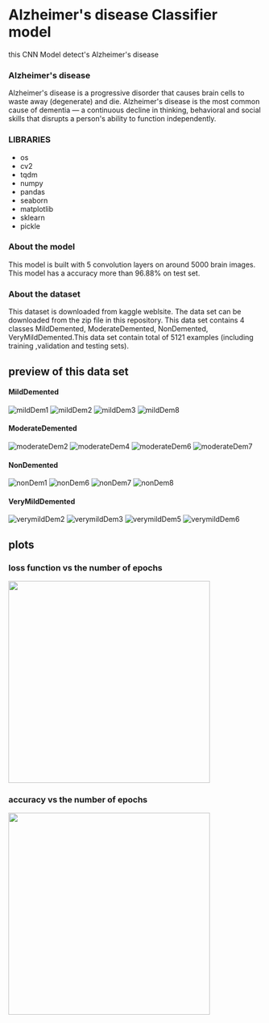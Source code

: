 # Alzheimer's disease Classifier model 
this CNN Model detect's Alzheimer's disease 

### Alzheimer's disease
Alzheimer's disease is a progressive disorder that causes brain cells to waste away (degenerate) and die.
Alzheimer's disease is the most common cause of dementia — a continuous decline in thinking, behavioral and 
social skills that disrupts a person's ability to function independently.

### LIBRARIES
* os
* cv2
* tqdm
* numpy
* pandas
* seaborn
* matplotlib
* sklearn
* pickle

### About the model
This model is built with 5 convolution layers on around 5000 brain images. This model has a accuracy more than 96.88% on test set.

### About the dataset
This dataset is downloaded from kaggle weblsite. The data set can be downloaded from the zip file in this repository. This data set contains 4 classes 
MildDemented, ModerateDemented, NonDemented, VeryMildDemented.This data set contain total of 5121 examples (including training ,validation and testing sets).

## preview of this data set
#### MildDemented
![mildDem1](https://user-images.githubusercontent.com/61901749/86908731-a5107200-c134-11ea-95b2-1dfcbd587244.jpg)
![mildDem2](https://user-images.githubusercontent.com/61901749/86908738-a6419f00-c134-11ea-816e-3bfe0d886432.jpg)
![mildDem3](https://user-images.githubusercontent.com/61901749/86908742-a6da3580-c134-11ea-857e-402188811e21.jpg)
![mildDem8](https://user-images.githubusercontent.com/61901749/86908744-a772cc00-c134-11ea-959f-aa9da5553b4b.jpg)

#### ModerateDemented
![moderateDem2](https://user-images.githubusercontent.com/61901749/86908920-ef91ee80-c134-11ea-8032-126b3f170958.jpg)
![moderateDem4](https://user-images.githubusercontent.com/61901749/86908921-f15bb200-c134-11ea-97e5-800340d9d299.jpg)
![moderateDem6](https://user-images.githubusercontent.com/61901749/86908923-f1f44880-c134-11ea-82f1-fd2ee2a79036.jpg)
![moderateDem7](https://user-images.githubusercontent.com/61901749/86908924-f1f44880-c134-11ea-831f-f29f21ead5f1.jpg)

#### NonDemented
![nonDem1](https://user-images.githubusercontent.com/61901749/86909073-2d8f1280-c135-11ea-8820-baaa556db5ec.jpg)
![nonDem6](https://user-images.githubusercontent.com/61901749/86909077-2ec03f80-c135-11ea-9b19-b7c8e0f45160.jpg)
![nonDem7](https://user-images.githubusercontent.com/61901749/86909081-2f58d600-c135-11ea-8631-0fae53606e0a.jpg)
![nonDem8](https://user-images.githubusercontent.com/61901749/86909086-2ff16c80-c135-11ea-8e7b-dd8baf727ed6.jpg)

#### VeryMildDemented
![verymildDem2](https://user-images.githubusercontent.com/61901749/86909225-5dd6b100-c135-11ea-9dbe-820e09e1045f.jpg)
![verymildDem3](https://user-images.githubusercontent.com/61901749/86909227-5f07de00-c135-11ea-98bf-04e29212b0c8.jpg)
![verymildDem5](https://user-images.githubusercontent.com/61901749/86909228-5fa07480-c135-11ea-8dba-1ab3f89a298d.jpg)
![verymildDem6](https://user-images.githubusercontent.com/61901749/86909230-60390b00-c135-11ea-8aff-309aeaa68e5d.jpg)

## plots
### loss function vs the number of epochs

<img src="https://user-images.githubusercontent.com/61901749/86909689-1997e080-c136-11ea-9ab8-ba25b04946bf.png" width=400>

### accuracy vs the number of epochs

<img src="https://user-images.githubusercontent.com/61901749/86909693-1bfa3a80-c136-11ea-8015-30d36b66c41c.png" width=400>
